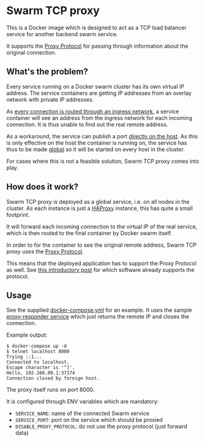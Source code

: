 # Swarm TCP proxy

This is a Docker image which is designed to act as a TCP load balancer service for another backend swarm service.

It supports the [Proxy Protocol](https://www.haproxy.com/blog/haproxy/proxy-protocol/) for passing through information about the original connection.

## What's the problem?

Every service running on a Docker swarm cluster has its own virtual IP address. The service containers are getting IP addresses from an overlay network with private IP addresses.

As [every connection is routed through an ingress network](https://github.com/moby/moby/issues/25526), a service container will see an address from the ingress network for each incoming connection. It is thus unable to find out the real remote address.

As a workaround, the service can publish a port [directly on the host](https://github.com/moby/moby/issues/25526#issuecomment-336363408). As this is only effective on the host the container is running on, the service has thus to be made [global](https://github.com/moby/moby/issues/25526#issuecomment-275292393) so it will be started on every host in the cluster.

For cases where this is not a feasible solution, Swarm TCP proxy comes into play.

## How does it work?

Swarm TCP proxy is deployed as a global service, i.e. on all nodes in the cluster. As each instance is just a [HAProxy](https://www.haproxy.com/) instance, this has quite a small footprint.

It will forward each incoming connection to the virtual IP of the real service, which is then routed to the final container by Docker swarm itself.

In order to for the container to see the original remote address, Swarm TCP proxy uses the [Proxy Protocol](https://www.haproxy.com/).

This means that the deployed application has to support the Proxy Protocol as well. See [this introductory post](https://www.haproxy.com/blog/haproxy/proxy-protocol/) for which software already supports the protocol.

## Usage

See the supplied [docker-compose.yml](docker-compose.yml) for an example. It uses the sample [proxy-responder service](https://github.com/djmaze/proxy-responder) which just returns the remote IP and closes the connection.

Example output:

    $ docker-compose up -d
    $ telnet localhost 8000
    Trying ::1...
    Connected to localhost.
    Escape character is '^]'.
    Hello, 192.168.80.1:37174
    Connection closed by foreign host.

The proxy itself runs on port 8000.

It is configured through ENV variables which are mandatory:

* `SERVICE_NAME`: name of the connected Swarm service
* `SERVICE_PORT`: port on the service which should be proxied
* `DISABLE_PROXY_PROTOCOL`: do not use the proxy protocol (just forward data)

